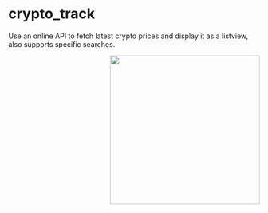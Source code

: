 # crypto_track

Use an online API to fetch latest crypto prices and display it as a listview, also supports specific searches. 

<img src="https://i.imgur.com/UoXHfiY.png" width="300" style="float: right" align="right">
